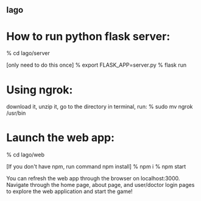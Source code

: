## Iago 

# How to run python flask server:
% cd Iago/server

[only need to do this once]
% export FLASK_APP=server.py
% flask run

# Using ngrok:
download it, unzip it, go to the directory in terminal, run:
% sudo mv ngrok /usr/bin

# Launch the web app:
% cd Iago/web

[If you don't have npm, run command npm install]
% npm i
% npm start

You can refresh the web app through the browser on localhost:3000. Navigate through the home page, about page, and user/doctor login pages to explore the web application and start the game!

